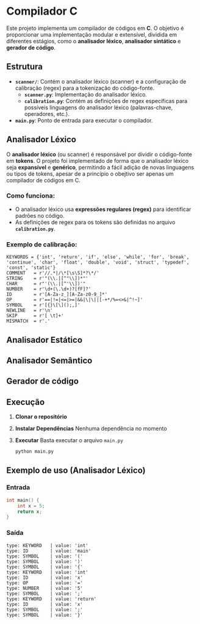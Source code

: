 # Compilador C

Este projeto implementa um compilador de códigos em **C**. O objetivo é proporcionar uma implementação modular e extensível, dividida em diferentes estágios, como o **analisador léxico**, **analisador sintático** e **gerador de código**.

## Estrutura
- **`scanner/`**: Contém o analisador léxico (scanner) e a configuração de calibração (regex) para a tokenização do código-fonte.
	-  **`scanner.py`**: Implementação do analisador léxico.
	-   **`calibration.py`**: Contém as definições de regex específicas para possíveis linguagens do analisador léxico (palavras-chave, operadores, etc.).
- **`main.py`**: Ponto de entrada para executar o compilador.

## Analisador Léxico
O **analisador léxico** (ou scanner) é responsável por dividir o código-fonte em **tokens**. O projeto foi implementado de forma que o analisador léxico seja **expansível** e **genérico**, permitindo a fácil adição de novas linguagens ou tipos de tokens, apesar de a princípio o obejtivo ser apenas um compilador de códigos em C.

### Como funciona:
-   O analisador léxico usa **expressões regulares (regex)** para identificar padrões no código.
-   As definições de regex para os tokens são definidas no arquivo **`calibration.py`**.
### Exemplo de calibração:
```
KEYWORDS = {'int', 'return', 'if', 'else', 'while', 'for', 'break', 'continue', 'char', 'float', 'double', 'void', 'struct', 'typedef', 'const', 'static'}
COMMENT   = r'//.*|/\*[\s\S]*?\*/'
STRING    = r'"(\\.|[^"\\])*"'
CHAR      = r"'(\\.|[^'\\])'"
NUMBER    = r'\d+(\.\d+)?[fF]?'
ID        = r'[A-Za-z_][A-Za-z0-9_]*'
OP        = r'==|!=|<=|>=|&&|\|\||[-+*/%=<>&|^!~]'
SYMBOL    = r'[{}\[\]();,]'
NEWLINE   = r'\n'
SKIP      = r'[ \t]+'
MISMATCH  = r'.'
```
## Analisador Estático

## Analisador Semântico

## Gerador de código
## Execução
1. **Clonar o repositório**

2. **Instalar Dependências**
	Nenhuma dependência no momento

3. **Executar**
	Basta executar o arquivo `main.py`
	```
	python main.py
	```

## Exemplo de uso (Analisador Léxico)
### Entrada
```c
int main() {
    int x = 5;
    return x;
}
```
### Saída
```vbnet
type: KEYWORD   | value: 'int'
type: ID        | value: 'main'
type: SYMBOL    | value: '('
type: SYMBOL    | value: ')'
type: SYMBOL    | value: '{'
type: KEYWORD   | value: 'int'
type: ID        | value: 'x'
type: OP        | value: '='
type: NUMBER    | value: '5'
type: SYMBOL    | value: ';'
type: KEYWORD   | value: 'return'
type: ID        | value: 'x'
type: SYMBOL    | value: ';'
type: SYMBOL    | value: '}'

```
